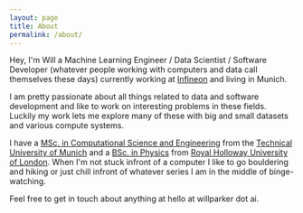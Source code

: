 ```yaml
---
layout: page
title: About
permalink: /about/
---
```


Hey, I'm Will a Machine Learning Engineer / Data Scientist / Software Developer (whatever people working with computers and data call themselves these days) currently working at [Infineon](https://www.infineon.com/) and living in Munich.  

I am pretty passionate about all things related to data and software development and like to work on interesting problems in these fields.  Luckily my work lets me explore many of these with big and small datasets and various compute systems.  

I have a [MSc. in Computational Science and Engineering](https://www.tum.de/en/studies/degree-programs/detail/computational-science-and-engineering-cse-master-of-science-msc) from the [Technical University of Munich](https://www.tum.de/) and a [BSc. in Physics](https://www.royalholloway.ac.uk/studying-here/undergraduate/physics/physics-bsc/) from [Royal Holloway University of London](https://www.royalholloway.ac.uk/).  When I'm not stuck infront of a computer I like to go bouldering and hiking or just chill infront of whatever series I am in the middle of binge-watching.  

Feel free to get in touch about anything at hello at willparker dot ai.
